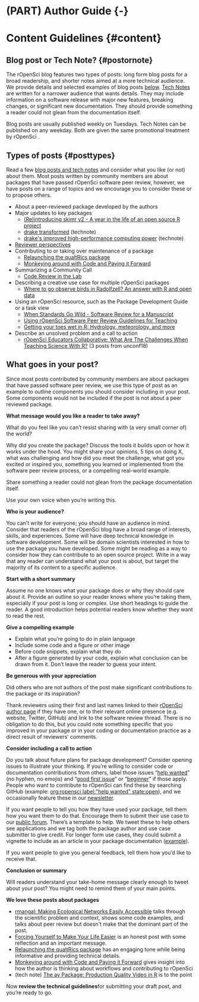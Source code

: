 #  (PART) Author Guide {-}

# Content Guidelines {#content}

## Blog post or Tech Note? {#postornote}

The rOpenSci blog features two types of posts: long form blog posts for a broad readership, and shorter notes aimed at a more technical audience. We provide details and selected examples of blog posts [below](#posttypes). [Tech Notes](https://ropensci.org/technotes/) are written for a narrower audience that wants details. They may include information on a software release with major new features, breaking changes, or significant new documentation. They should provide something a reader could not glean from the documentation itself.

Blog posts are usually published weekly on Tuesdays. Tech Notes can be published on any weekday. Both are given the same promotional treatment by rOpenSci <link to Ch4 Publication and promotion of your post>.


## Types of posts {#posttypes}

Read a few [blog posts and tech notes](https://ropensci.org/archive/) and consider what you like (or not) about them. Most posts written by community members are about packages that have passed rOpenSci software peer review, however, we have posts on a range of topics and we encourage you to consider these or to propose others.

*   About a peer-reviewed package developed by the authors
*   Major updates to key packages
    *   [(Re)introducing skimr v2 - A year in the life of an open source R project](https://ropensci.org/blog/2019/10/29/skimrv2/)
    *   [drake transformed](https://ropensci.org/technotes/2019/03/18/drake-700/) (technote)
    *   [drake's improved high-performance computing power](https://ropensci.org/technotes/2018/05/18/drake-hpc/) (technote)
*   [Reviewer perspectives](https://ropensci.org/tags/reviewer/)
*   Contributing to or taking over maintenance of a package
    *   [Relaunching the qualtRics package](https://ropensci.org/blog/2019/04/30/qualtrics-relaunch/)
    *   [Monkeying around with Code and Paying it Forward](https://ropensci.org/blog/2018/04/20/monkeydo/)
*   Summarizing a Community Call
    *   [Code Review in the Lab](https://ropensci.org/blog/2018/11/29/codereview/)
*   Describing a creative use case for multiple rOpenSci packages
    *   [Where to go observe birds in Radolfzell? An answer with R and open data](https://ropensci.org/blog/2018/08/14/where-to-bird/)
*   Using an rOpenSci resource, such as the Package Development Guide or a task view
    *   [When Standards Go Wild - Software Review for a Manuscript](https://ropensci.org/blog/2019/04/18/wild-standards/)
    *   [Using rOpenSci Software Peer Review Guidelines for Teaching](https://ropensci.org/blog/2019/08/27/software-peer-review-guidelines-for-teaching/)
    *   [Getting your toes wet in R: Hydrology, meteorology, and more](https://ropensci.org/blog/2019/04/02/hydrology-task-view/)
*   Describe an unsolved problem and a call to action
    *   [rOpenSci Educators Collaborative: What Are The Challenges When Teaching Science With R?](https://ropensci.org/blog/2018/07/24/educollab-challenges/) (3 posts from unconf18)


## What goes in your post?

Since most posts contributed by community members are about packages that have passed software peer review, we use this type of post as an example to outline components you should consider including in your post. Some components would not be included if the post is not about a peer reviewed package.

**What message would you like a reader to take away?**

What do you feel like you can’t resist sharing with (a very small corner of) the world?

Why did you create the package? Discuss the tools it builds upon or how it works under the hood. You might share your opinions, 5 tips on doing X, what was challenging and how did you meet the challenge, what got you excited or inspired you, something you learned or implemented from the software peer review process, or a compelling real-world example.

Share something a reader could not glean from the package documentation itself.

Use your own voice when you’re writing this.

**Who is your audience?**

You can’t write for everyone; you should have an audience in mind. Consider that readers of the rOpenSci blog have a broad range of interests, skills, and experiences. Some will have deep technical knowledge in software development. Some will be domain scientists interested in how to use the package you have developed. Some might be reading as a way to consider how they can contribute to an open source project. Write in a way that any reader can understand what your post is about, but target the majority of its content to a specific audience.

**Start with a short summary**

Assume no one knows what your package does or why they should care about it. Provide an outline so your reader knows where you’re taking them, especially if your post is long or complex. Use short headings to guide the reader. A good introduction helps potential readers know whether they want to read the rest.

**Give a compelling example**

*   Explain what you’re going to do in plain language
*   Include some code and a figure or other image
*   Before code snippets, explain what they do
*   After a figure generated by your code, explain what conclusion can be drawn from it. Don’t leave the reader to guess your intent.

**Be generous with your appreciation**

Did others who are not authors of the post make significant contributions to the package or its inspiration?

Thank reviewers using their first and last names linked to their [rOpenSci author page](https://ropensci.org/authors/) if they have one, or to their relevant online presence (e.g. website, Twitter, GitHub) and link to the software review thread. There is no obligation to do this, but you could note something specific that you improved in your package or in your coding or documentation practice as a direct result of reviewers’ comments.

**Consider including a call to action**

Do you talk about future plans for package development? Consider opening issues to illustrate your thinking. If you’re willing to consider code or documentation contributions from others, label those issues “[help wanted](https://github.com/search?q=org%3Aropensci+label%3A%22help+wanted%22+state%3Aopen&type=Issues)” (no hyphen, no emojis) and “[good first issue](https://github.com/search?q=org%3Aropensci+label%3A%22good+first+issue%22+state%3Aopen&type=Issues)” or “[beginner](https://github.com/search?q=org%3Aropensci+label%3A%22beginner%22+state%3Aopen&type=Issues)” if those apply. People who want to contribute to rOpenSci can find these by searching GitHub (example: [org:ropensci label:"help wanted" state:open](https://github.com/search?q=org%3Aropensci+label%3A%22help+wanted%22+state%3Aopen&type=Issues)), and we occasionally feature these in our [newsletter](https://news.ropensci.org/).

If you want people to tell you how they have used your package, tell them how you want them to do that. Encourage them to submit their use case to our [public forum](https://discuss.ropensci.org/c/usecases). There’s a template to help. We tweet these to help others see applications and we tag both the package author and use case submitter to give credit. For longer form use cases, they could submit a vignette to include as an article in your package documentation ([example](https://docs.ropensci.org/cyphr/articles/data.html)).

If you want people to give you general feedback, tell them how you’d like to receive that.

**Conclusion or summary**

Will readers understand your take-home message clearly enough to tweet about your post? You might need to remind them of your main points.

**We love these posts about packages**

*   [rmangal: Making Ecological Networks Easily Accessible](https://ropensci.org/blog/2019/10/21/rmangal/) talks through the scientific problem and context, shows some code examples, and talks about peer review but doesn't make that the dominant part of the post.
*   [Forcing Yourself to Make Your Life Easier](https://ropensci.org/blog/2018/04/12/ijtiff/) is an honest post with some reflection and an important message.
*   [Relaunching the qualtRics package](https://ropensci.org/blog/2019/04/30/qualtrics-relaunch/) has an engaging tone while being informative and providing technical details.
*   [Monkeying around with Code and Paying it Forward](https://ropensci.org/blog/2018/04/20/monkeydo/) gives insight into how the author is thinking about workflows and contributing to rOpenSci
*   (tech note) [The av Package: Production Quality Video in R](https://ropensci.org/technotes/2018/10/06/av-release/) is to the point

Now **review the technical guidelines**<LINK>for submitting your draft post, and you’re ready to go.
